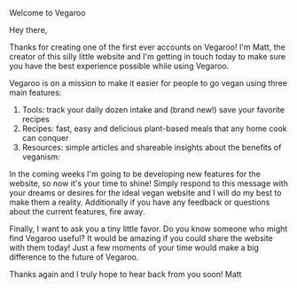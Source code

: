 Welcome to Vegaroo 

Hey there, 

Thanks for creating one of the first ever accounts on Vegaroo! I'm Matt, the creator of this silly little website and I'm getting in touch today to make sure you have the best experience possible while using Vegaroo. 

Vegaroo is on a mission to make it easier for people to go vegan using three main features:

1. Tools: track your daily dozen intake and (brand new!) save your favorite recipes   
2. Recipes: fast, easy and delicious plant-based meals that any home cook can conquer
3. Resources: simple articles and shareable insights about the benefits of veganism: 

In the coming weeks I'm going to be developing new features for the website, so now it's your time to shine! Simply respond to this message with your dreams or desires for the ideal vegan website and I will do my best to make them a reality. Additionally if you have any feedback or questions about the current features, fire away.

Finally, I want to ask you a tiny little favor. Do you know someone who might find Vegaroo useful? It would be amazing if you could share the website with them today! Just a few moments of your time would make a big difference to the future of Vegaroo.

Thanks again and I truly hope to hear back from you soon!
Matt 